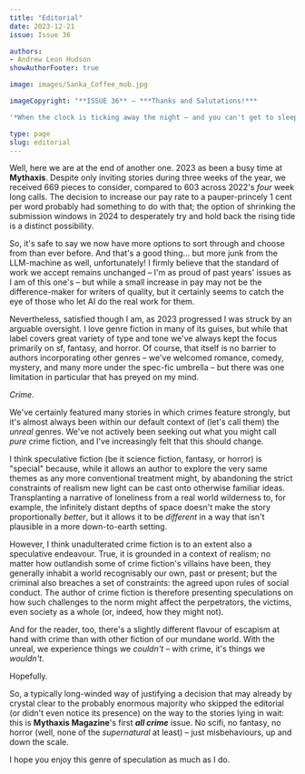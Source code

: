 ```yaml
---
title: "Editorial"
date: 2023-12-21
issue: Issue 36

authors:
- Andrew Leon Hudson
showAuthorFooter: true

image: images/Sanka_Coffee_mob.jpg

imageCopyright: "**ISSUE 36** – ***Thanks and Salutations!***

'*When the clock is ticking away the night – and you can't get to sleep – your nerves make you jump at every sound. You find yourself thinking things that would never occur to you in the daylight. What makes you so nervous and uneasy? And why couldn't you get to sleep when you first went to bed?'* It turns out the answer isn't insidious crime but insidious caffeine! The cover image is from an ad for decaffeinated [Sanka Coffee - Was that a burglar downstairs?](https://commons.wikimedia.org/wiki/File:Sanka_Coffee_-_Was_that_a_burglar_downstairs,_1948.jpg), painted in 1948 by [Fritz Siebel](https://en.wikipedia.org/wiki/Fritz_Siebel), more famous for his ['Someone Talked' WWII poster](https://en.wikipedia.org/wiki/Fritz_Siebel#/media/File:SOMEONE_TALKED_-_NARA_-_513672.jpg). Now out of copyright, this particular ad ran in the notorious crime publisher *Ladies' Home Journal*…"

type: page
slug: editorial
---
```


Well, here we are at the end of another one. 2023 as been a busy time at **Mythaxis**. Despite only inviting stories during three weeks of the year, we received 669 pieces to consider, compared to 603 across 2022's *four* week long calls. The decision to increase our pay rate to a pauper-princely 1 cent per word probably had something to do with that; the option of shrinking the submission windows in 2024 to desperately try and hold back the rising tide is a distinct possibility.

So, it's safe to say we now have more options to sort through and choose from than ever before. And that's a good thing… but more junk from the LLM-machine as well, unfortunately! I firmly believe that the standard of work we accept remains unchanged – I'm as proud of past years' issues as I am of this one's – but while a small increase in pay may not be the difference-maker for writers of quality, but it certainly seems to catch the eye of those who let AI do the real work for them.

Nevertheless, satisfied though I am, as 2023 progressed I was struck by an arguable oversight. I love genre fiction in many of its guises, but while that label covers great variety of type and tone we've always kept the focus primarily on sf, fantasy, and horror. Of course, that itself is no barrier to authors incorporating other genres – we've welcomed romance, comedy, mystery, and many more under the spec-fic umbrella – but there was one limitation in particular that has preyed on my mind.

*Crime*.

We've certainly featured many stories in which crimes feature strongly, but it's almost always been within our default context of (let's call them) the *unreal* genres. We've not actively been seeking out what you might call *pure* crime fiction, and I've increasingly felt that this should change.

I think speculative fiction (be it science fiction, fantasy, or horror) is "special" because, while it allows an author to explore the very same themes as any more conventional treatment might, by abandoning the strict constraints of realism new light can be cast onto otherwise familiar ideas. Transplanting a narrative of loneliness from a real world wilderness to, for example, the infinitely distant depths of space doesn't make the story proportionally *better*, but it allows it to be *different* in a way that isn't plausible in a more down-to-earth setting.

However, I think unadulterated crime fiction is to an extent also a speculative endeavour. True, it is grounded in a context of realism; no matter how outlandish some of crime fiction's villains have been, they generally inhabit a world recognisably our own, past or present; but the criminal also breaches a set of constraints: the agreed upon rules of social conduct. The author of crime fiction is therefore presenting speculations on how such challenges to the norm might affect the perpetrators, the victims, even society as a whole (or, indeed, how they might not).

And for the reader, too, there's a slightly different flavour of escapism at hand with crime than with other fiction of our mundane world. With the unreal, we experience things we *couldn't* – with crime, it's things we *wouldn't*.

Hopefully.

So, a typically long-winded way of justifying a decision that may already by crystal clear to the probably enormous majority who skipped the editorial (or didn't even notice its presence) on the way to the stories lying in wait: this is **Mythaxis Magazine**'s first ***all crime*** issue. No scifi, no fantasy, no horror (well, none of the *supernatural* at least) – just misbehaviours, up and down the scale.

I hope you enjoy this genre of speculation as much as I do.
